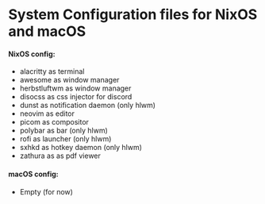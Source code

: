 # System Configuration files for NixOS and macOS

#### **NixOS config**:
- alacritty as terminal
- awesome as window manager
- herbstluftwm as window manager
- disocss as css injector for discord
- dunst as notification daemon (only hlwm)
- neovim as editor
- picom as compositor
- polybar as bar (only hlwm)
- rofi as launcher (only hlwm)
- sxhkd as hotkey daemon (only hlwm)
- zathura as as pdf viewer

#### **macOS config**:
- Empty (for now)
